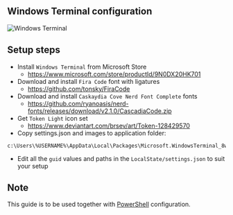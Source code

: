 ## Windows Terminal configuration

![Windows Terminal](WindowsTerminal.png)

## Setup steps

* Install `Windows Terminal` from Microsoft Store
    - <https://www.microsoft.com/store/productId/9N0DX20HK701>
* Download and install `Fira Code` font with ligatures
    - <https://github.com/tonsky/FiraCode>
* Download and install `Caskaydia Cove Nerd Font Complete` fonts
    - <https://github.com/ryanoasis/nerd-fonts/releases/download/v2.1.0/CascadiaCode.zip>
* Get `Token Light` icon set
    - <https://www.deviantart.com/brsev/art/Token-128429570>
* Copy settings.json and images to application folder:
```
c:\Users\%USERNAME%\AppData\Local\Packages\Microsoft.WindowsTerminal_8wekyb3d8bbwe\
```
* Edit all the `guid` values and paths in the `LocalState/settings.json` to suit your setup

## Note

This guide is to be used together with [PowerShell](../PowerShell) configuration.